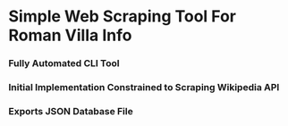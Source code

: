 # Simple Web Scraping Tool For Roman Villa Info

### Fully Automated CLI Tool

### Initial Implementation Constrained to Scraping Wikipedia API

### Exports JSON Database File